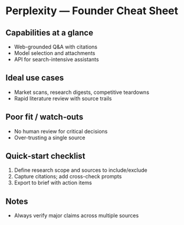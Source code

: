 # Perplexity — Founder Cheat Sheet

## Capabilities at a glance
- Web-grounded Q&A with citations
- Model selection and attachments
- API for search-intensive assistants

## Ideal use cases
- Market scans, research digests, competitive teardowns
- Rapid literature review with source trails

## Poor fit / watch‑outs
- No human review for critical decisions
- Over-trusting a single source

## Quick‑start checklist
1. Define research scope and sources to include/exclude
2. Capture citations; add cross-check prompts
2. Export to brief with action items

## Notes
- Always verify major claims across multiple sources
